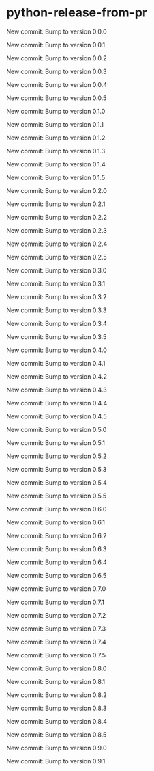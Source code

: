 # python-release-from-pr


New commit: Bump to version 0.0.0


New commit: Bump to version 0.0.1


New commit: Bump to version 0.0.2


New commit: Bump to version 0.0.3


New commit: Bump to version 0.0.4


New commit: Bump to version 0.0.5


New commit: Bump to version 0.1.0


New commit: Bump to version 0.1.1


New commit: Bump to version 0.1.2


New commit: Bump to version 0.1.3


New commit: Bump to version 0.1.4


New commit: Bump to version 0.1.5


New commit: Bump to version 0.2.0


New commit: Bump to version 0.2.1


New commit: Bump to version 0.2.2


New commit: Bump to version 0.2.3


New commit: Bump to version 0.2.4


New commit: Bump to version 0.2.5


New commit: Bump to version 0.3.0


New commit: Bump to version 0.3.1


New commit: Bump to version 0.3.2


New commit: Bump to version 0.3.3


New commit: Bump to version 0.3.4


New commit: Bump to version 0.3.5


New commit: Bump to version 0.4.0


New commit: Bump to version 0.4.1


New commit: Bump to version 0.4.2


New commit: Bump to version 0.4.3


New commit: Bump to version 0.4.4


New commit: Bump to version 0.4.5


New commit: Bump to version 0.5.0


New commit: Bump to version 0.5.1


New commit: Bump to version 0.5.2


New commit: Bump to version 0.5.3


New commit: Bump to version 0.5.4


New commit: Bump to version 0.5.5


New commit: Bump to version 0.6.0


New commit: Bump to version 0.6.1


New commit: Bump to version 0.6.2


New commit: Bump to version 0.6.3


New commit: Bump to version 0.6.4


New commit: Bump to version 0.6.5


New commit: Bump to version 0.7.0


New commit: Bump to version 0.7.1


New commit: Bump to version 0.7.2


New commit: Bump to version 0.7.3


New commit: Bump to version 0.7.4


New commit: Bump to version 0.7.5


New commit: Bump to version 0.8.0


New commit: Bump to version 0.8.1


New commit: Bump to version 0.8.2


New commit: Bump to version 0.8.3


New commit: Bump to version 0.8.4


New commit: Bump to version 0.8.5


New commit: Bump to version 0.9.0


New commit: Bump to version 0.9.1
